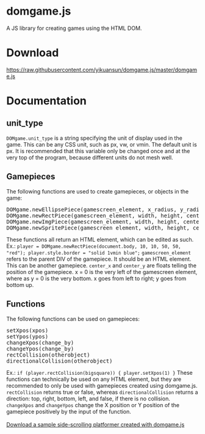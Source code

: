 # domgame.js
A JS library for creating games using the HTML DOM.

# Download
<a href="https://raw.githubusercontent.com/yikuansun/domgame.js/master/domgame.js" download>https://raw.githubusercontent.com/yikuansun/domgame.js/master/domgame.js</a>

# Documentation

<h2>unit_type</h2>
<code>DOMgame.unit_type</code> is a string specifying the unit of display used in the game. This can be any CSS unit, such as px, vw, or vmin. The default unit is px. It is recommended that this variable only be changed once and at the very top of the program, because different units do not mesh well.

<h2>Gamepieces</h2>
The following functions are used to create gamepieces, or objects in the game:
<pre>
DOMgame.newEllipsePiece(gamescreen_element, x_radius, y_radius, center_x, center_y, fill_color)
DOMgame.newRectPiece(gamescreen_element, width, height, center_x, center_y, fill_color)
DOMgame.newImgPiece(gamescreen_element, width, height, center_x, center_y, imageurl)
DOMgame.newSpritePiece(gamescreen_element, width, height, center_x, center_y, spritesheeturl, spritesheetwidth, spritesheetheight, spritetop, spriteleft)
</pre>
These functions all return an HTML element, which can be edited as such.
Ex.: <code>player = DOMgame.newRectPiece(document.body, 10, 10, 50, 50, "red"); player.style.border = "solid 1vmin blue";</code>
<code>gamescreen_element</code> refers to the parent DIV of the gamepiece. It should be an HTML element. This can be another gamepiece. <code>center_x</code> and <code>center_y</code> are floats telling the position of the gamepiece. x = 0 is the very left of the gamescreen element, where as y = 0 is the very bottom. x goes from left to right; y goes from bottom up.

<h2>Functions</h2>
The following functions can be used on gamepieces:
<pre>
setXpos(xpos)
setYpos(ypos)
changeXpos(change_by)
changeYpos(change_by)
rectCollision(otherobject)
directionalCollision(otherobject)
</pre>
Ex.: <code>if (player.rectCollision(bigsquare)) { player.setXpos(1) }</code>
These functions can technically be used on any HTML element, but they are recommended to only be used with gamepieces created using domgame.js.
<code>rectCollision</code> returns true or false, whereas <code>directionalCollision</code> returns a direction: top, right, bottom, left, and false, if there is no collision.
<code>changeXpos</code> and <code>changeYpos</code> change the X position or Y position of the gamepiece positively by the input of the function.
<br/>
<br/><a href="https://github.com/yikuansun/Scrolling-platformer-demo-with-domgame.js/archive/master.zip">Download a sample side-scrolling platformer created with domgame.js</a>
